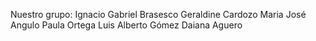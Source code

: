 Nuestro grupo: 
Ignacio Gabriel Brasesco
Geraldine Cardozo
Maria José Angulo
Paula Ortega
Luis Alberto Gómez
Daiana Aguero
